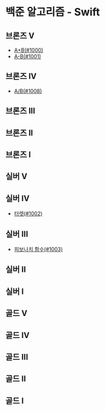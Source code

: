# 백준 알고리즘 - Swift

## 브론즈 V

- [A+B(#1000)](1000.swift)
- [A-B(#1001)](1001.swift)

## 브론즈 IV

- [A/B(#1008)](1008.swift)

## 브론즈 III

<!-- - [일우는 야바위꾼(#20361)](20361.swift) -->

## 브론즈 II

<!-- - [CAPS(#15000)](15000.swift) -->
<!-- - [스물셋(#23251)](23251.swift) -->

## 브론즈 I

<!-- - [직사각형 네개의 합집합의 면적 구하기(#2669)](2669.swift) -->
<!-- - [유니대전 퀴즈쇼(#20362)](20362.swift) -->

## 실버 V

<!-- - [체스판 다시 칠하기(#1018)](1018.swift) -->
<!-- - [단어 정렬(#1181)](1181.swift) -->
<!-- - [달팽이(#1913)](1913.swift) -->
<!-- - [빙고(#2578)](2578.swift) -->
<!-- - [소수(#2581)](2581.swift) -->
<!-- - [최대공약수와 최소공배수(#2609)](2609.swift) -->
<!-- - [나무조각(#2947)](2947.swift) -->
<!-- - [돌 게임2(#9656)](9656.swift) -->
<!-- - [Yangjojang of the Year(#11557)](11557.swift) -->
<!-- - [Base Conversion(#11576)](11576.swift) -->
<!-- - [좌표 정렬하기(#11650)](11650.swift) -->
<!-- - [집합(#11723)](11723.swift) -->
<!-- - [자료구조는 정말 최고야(#23253)](23253.swift) -->

## 실버 IV

- [터렛(#1002)](1002.swift)
  <!-- - [팰린드롬 만들기(#1213)](1213.swift) -->
  <!-- - [문서 검색(#1543)](1543.swift) -->
  <!-- - [게임을 만든 동준이(#2847)](2847.swift) -->
  <!-- - [비밀번호 찾기(#17219)](17219.swift) -->
  <!-- - [당근 키우기(#20363)](20363.swift) -->

## 실버 III

- [피보나치 함수(#1003)](1003.swift)
  <!-- - [어린 왕자(#1004)](1004.swift) -->
  <!-- - [블록(#23252)](23252.swift) -->

## 실버 II

<!-- - [DFS와 BFS(#1260)](1260.swift) -->
<!-- - [부동산 다툼(#20364)](20364.swift) -->
<!-- - [블로그2(#20365)](20365.swift) -->

## 실버 I

## 골드 V

<!-- - [트리(#1068)](1068.swift) -->
<!-- - [AC(#5430)](5430.swift) -->
<!-- - ~~_[파괴된 도시(#18231)](18231.swift)_~~ `틀렸습니다` -->

## 골드 IV

## 골드 III

## 골드 II

## 골드 I
